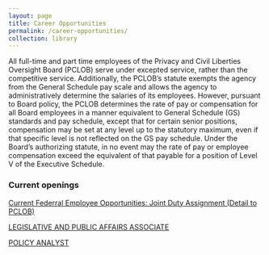 ```yaml
---
layout: page
title: Career Opportunities
permalink: /career-opportunities/
collection: library
---
```


All full-time and part time employees of the Privacy and Civil Liberties Oversight Board (PCLOB) serve under excepted service, rather than the competitive service. Additionally, the PCLOB’s statute exempts the agency from the General Schedule pay scale and allows the agency to administratively determine the salaries of its employees.  However, pursuant to Board policy, the PCLOB determines the rate of pay or compensation for all Board employees in a manner equivalent to General Schedule (GS) standards and pay schedule, except that for certain senior positions, compensation may be set at any level up to the statutory maximum, even if that specific level is not reflected on the GS pay schedule. Under the Board’s authorizing statute, in no event may the rate of pay or employee compensation exceed the equivalent of that payable for a position of Level V of the Executive Schedule.

<!--If selected for an interview and you require personal assistance services, please submit a reasonable accommodation request to [Human Resources](mailto:jobs@pclob.gov). -->

### Current openings   
<!--[ACCOUNTANT](https://www.pclob.gov/accounting/) -->

<!--[ATTORNEY ADVISOR](https://www.pclob.gov/attorney-advisor/) -->

<!-- [EXECUTIVE DIRECTOR](https://www.pclob.gov/executive-director/) -->

<!-- [INTERNAL CONTROLS OFFICER](https://www.pclob.gov/internal-controls-officer/) -->

<!-- [OPERATIONS DIRECTOR](https://www.pclob.gov/operations-director/) -->

<!-- [PROGRAM ANALYST](https://www.pclob.gov/program-analyst/) -->

<!--[SUMMER LAW FELLOW / SUMMER POLICY FELLOW](https://www.pclob.gov/summer-law-policy-fellow/) -->

<!--[TECHNOLOGIST](https://www.pclob.gov/technologist/) -->

[Current Federral Employee Opportunities: Joint Duty Assignment (Detail to PCLOB)](https://www.pclob.gov/jda/)

[LEGISLATIVE AND PUBLIC AFFAIRS ASSOCIATE](https://www.pclob.gov/Legislative-PAA/)

[POLICY ANALYST](https://www.pclob.gov/policy-analyst/)

<!-- [GENERAL ATTORNEY](https://www.pclob.gov/general-attorney/) -->
 
<!-- [HUMAN RESOURCES SPECIALIST ](https://www.pclob.gov/human-resources/) -->

